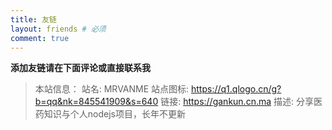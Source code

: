 ```yaml
---
title: 友链
layout: friends # 必须
comment: true
---
```

**添加友链请在下面评论或直接联系我**

> 本站信息：
> 站名: MRVANME
> 站点图标: https://q1.qlogo.cn/g?b=qq&nk=845541909&s=640
> 链接: https://gankun.cn.ma
> 描述: 分享医药知识与个人nodejs项目，长年不更新
